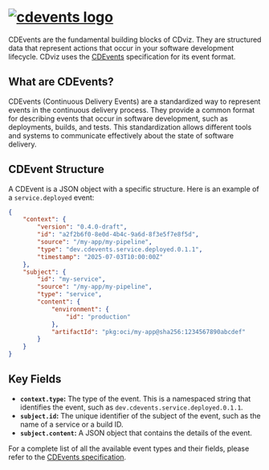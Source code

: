 # [![cdevents logo](/logos/cdevents.svg)](https://cdevents.dev/)

CDEvents are the fundamental building blocks of CDviz. They are structured data that represent actions that occur in your software development lifecycle. CDviz uses the [CDEvents](https://cdevents.dev/) specification for its event format.

## What are CDEvents?

CDEvents (Continuous Delivery Events) are a standardized way to represent events in the continuous delivery process. They provide a common format for describing events that occur in software development, such as deployments, builds, and tests. This standardization allows different tools and systems to communicate effectively about the state of software delivery.

## CDEvent Structure

A CDEvent is a JSON object with a specific structure. Here is an example of a `service.deployed` event:

```json
{
    "context": {
        "version": "0.4.0-draft",
        "id": "a2f2b6f0-8e0d-4b4c-9a6d-8f3e5f7e8f5d",
        "source": "/my-app/my-pipeline",
        "type": "dev.cdevents.service.deployed.0.1.1",
        "timestamp": "2025-07-03T10:00:00Z"
    },
    "subject": {
        "id": "my-service",
        "source": "/my-app/my-pipeline",
        "type": "service",
        "content": {
            "environment": {
                "id": "production"
            },
            "artifactId": "pkg:oci/my-app@sha256:1234567890abcdef"
        }
    }
}
```

## Key Fields

*   **`context.type`:** The type of the event. This is a namespaced string that identifies the event, such as `dev.cdevents.service.deployed.0.1.1`.
*   **`subject.id`:** The unique identifier of the subject of the event, such as the name of a service or a build ID.
*   **`subject.content`:** A JSON object that contains the details of the event.

For a complete list of all the available event types and their fields, please refer to the [CDEvents specification](https://cdevents.dev/docs/spec).
